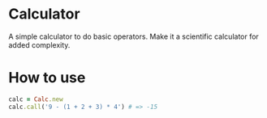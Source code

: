 # Calculator
A simple calculator to do basic operators. Make it a scientific calculator for added complexity.

# How to use

```ruby
calc = Calc.new
calc.call('9 - (1 + 2 + 3) * 4') # => -15
```
